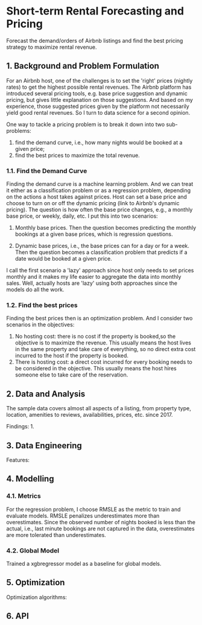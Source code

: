 # Short-term Rental Forecasting and Pricing

Forecast the demand/orders of Airbnb listings and find the best pricing strategy to maximize rental revenue.

## 1.  Background and Problem Formulation

For an Airbnb host, one of the challenges is to set the 'right' prices (nightly rates) to get the highest possible rental revenues. 
The Airbnb platform has introduced several pricing tools, e.g. base price suggestion and dynamic pricing, but gives little explanation on those suggestions.
And based on my experience, those suggested prices given by the platform not necessarily yield good rental revenues. 
So I turn to data science for a second opinion.

One way to tackle a pricing problem is to break it down into two sub-problems: 
1) find the demand curve, i.e., how many nights would be booked at a given price; 
2) find the best prices to maximize the total revenue.

### 1.1. Find the Demand Curve
Finding the demand curve is a machine learning problem. And we can treat it either as a classification problem
or as a regression problem, depending on the actions a host takes against prices.
Host can set a base price and choose to turn on or off the dynamic pricing (link to Airbnb's dynamic pricing).
The question is how often the base price changes, e.g., a monthly base price, or weekly, daily, etc.
I put this into two scenarios: 

1. Monthly base prices. Then the question becomes predicting the monthly bookings at a given base prices, which is regression questions.

2. Dynamic base prices, i.e., the base prices can for a day or for a week. Then the question becomes a classification problem that predicts 
if a date would be booked at a given price.    

I call the first scenario a 'lazy' approach since host only needs to set prices monthly and it makes my life easier to aggregate the data into monthly sales.
Well, actually hosts are 'lazy' using both approaches since the models do all the work.


### 1.2. Find the best prices
Finding the best prices then is an optimization problem. And I consider two scenarios in the objectives:
1. No hosting cost: there is no cost if the property is booked,so the objective is to maximize the revenue. 
This usually means the host lives in the same property and take care of everything, so no direct extra cost incurred to the host if the property is booked.
2. There is hosting cost: a direct cost incurred for every booking needs to be considered in the objective. 
This usually means the host hires someone else to take care of the reservation.

## 2. Data and Analysis

The sample data covers almost all aspects of a listing, from property type, location, amenities to reviews, availabilities, prices, etc.
since 2017.
  
Findings:
1. 

## 3. Data Engineering
Features:

## 4. Modelling

### 4.1. Metrics
For the regression problem, I choose RMSLE as the metric to train and evaluate models.
RMSLE penalizes underestimates more than overestimates. Since the observed number of 
nights booked is less than the actual, i.e., last minute bookings are not captured in the data,
overestimates are more tolerated than underestimates.

### 4.2. Global Model

Trained a xgbregressor model as a baseline for global models.



## 5. Optimization
Optimization algorithms:

## 6. API

